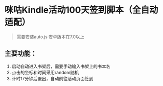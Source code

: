 # 咪咕Kindle活动100天签到脚本（全自动适配）

>需要安装auto.js
>安卓版本在7.0以上

## 主要功能：
1. 启动自动进入书架后，需要手动输入书架上的书本名
2. 点击的坐标和时间采用random随机
3. 计时17分钟后退出，自动前往活动页面签到
